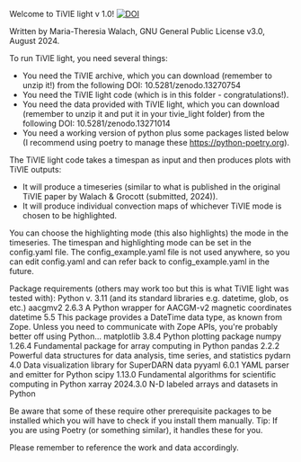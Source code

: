Welcome to TiVIE light v 1.0! [![DOI](https://zenodo.org/badge/DOI/10.5281/zenodo.13271264.svg)](https://doi.org/10.5281/zenodo.13271264)

Written by Maria-Theresia Walach, GNU General Public License v3.0, August 2024.

To run TiVIE light, you need several things: 
- You need the TiVIE archive, which you can download (remember to unzip it!) from the following DOI: 10.5281/zenodo.13270754
- You need the TiVIE light code 
    (which is in this folder - congratulations!).
- You need the data provided with TiVIE light, which you can download (remember to unzip it and put it in your tivie_light folder) from the following DOI: 10.5281/zenodo.13271014
- You need a working version of python plus some packages listed below 
    (I recommend using poetry to manage these https://python-poetry.org).


The TiVIE light code takes a timespan as input and then produces plots with TiVIE outputs: 
- It will produce a timeseries (similar to what is published in the original TiVIE paper by Walach & Grocott (submitted, 2024)).
- It will produce individual convection maps of whichever TiVIE mode is chosen to be highlighted.

You can choose the highlighting mode (this also highlights) the mode in the timeseries. 
The timespan and highlighting mode can be set in the config.yaml file. 
The config_example.yaml file is not used anywhere, so you can edit config.yaml and can refer back to config_example.yaml in the future. 

Package requirements (others may work too but this is what TiVIE light was tested with): 
Python v. 3.11 (and its standard libraries e.g. datetime, glob, os etc.)
aacgmv2           2.6.3       A Python wrapper for AACGM-v2 magnetic coordinates
datetime          5.5         This package provides a DateTime data type, as known from Zope. Unless you need to communicate with Zope APIs, you're probably better off using Python...
matplotlib        3.8.4       Python plotting package
numpy             1.26.4      Fundamental package for array computing in Python
pandas            2.2.2       Powerful data structures for data analysis, time series, and statistics
pydarn            4.0         Data visualization library for SuperDARN data
pyyaml            6.0.1       YAML parser and emitter for Python
scipy             1.13.0      Fundamental algorithms for scientific computing in Python
xarray            2024.3.0    N-D labeled arrays and datasets in Python

Be aware that some of these require other prerequisite packages to be installed which you will have to check if you install them manually.
Tip: If you are using Poetry (or something similar), it handles these for you. 

Please remember to reference the work and data accordingly.
